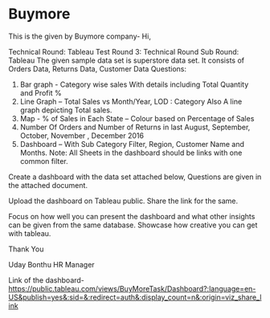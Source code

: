 # Buymore
This is the given by Buymore company-
Hi,

Technical Round: Tableau Test
Round 3: Technical Round
Sub Round: Tableau
The given sample data set is superstore data set. It consists of Orders Data, Returns Data, Customer
Data
Questions:
1. Bar graph - Category wise sales
With details including Total Quantity and Profit %
2. Line Graph – Total Sales vs Month/Year, LOD : Category
Also A line graph depicting Total sales.
3. Map - % of Sales in Each State – Colour based on Percentage of Sales
4. Number Of Orders and Number of Returns in last August, September, October, November ,
December 2016
5. Dashboard – With Sub Category Filter, Region, Customer Name and Months.
Note: All Sheets in the dashboard should be links with one common filter.

Create a dashboard with the data set attached below, Questions are given in the attached document.

Upload the dashboard on Tableau public. Share the link for the same.

Focus on how well you can present the dashboard and what other insights can be given from the same database. Showcase how creative you can get with tableau.



Thank You

Uday Bonthu
HR Manager

Link of the dashboard- https://public.tableau.com/views/BuyMoreTask/Dashboard?:language=en-US&publish=yes&:sid=&:redirect=auth&:display_count=n&:origin=viz_share_link
